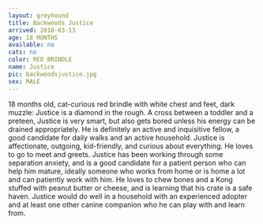 ```yaml
---
layout: greyhound
title: Backwoods Justice
arrived: 2010-03-13
age: 18 MONTHS
available: no
cats: no
color: RED BRINDLE
name: Justice
pic: backwoodsjustice.jpg
sex: MALE
---
```

18 months old, cat-curious red brindle with white chest and feet, dark muzzle: Justice is a diamond in the rough. A
cross between a toddler and a preteen, Justice is very smart, but also gets bored unless his energy can be drained
appropriately. He is definitely an active and inquisitive fellow, a good candidate for daily walks and an active
household. Justice is affectionate, outgoing, kid-friendly, and curious about everything. He loves to go to meet and
greets. Justice has been working through some separation anxiety, and is a good candidate for a patient person who can
help him mature, ideally someone who works from home or is home a lot and can patiently work with him. He loves to chew
bones and a Kong stuffed with peanut butter or cheese, and is learning that his crate is a safe haven. Justice would do
well in a household with an experienced adopter and at least one other canine companion who he can play with and learn
from.
